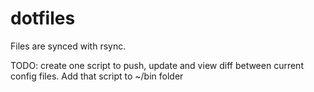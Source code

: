 dotfiles
========

Files are synced with rsync.

TODO:
create one script to push, update and view diff between current
config files. Add that script to ~/bin folder
